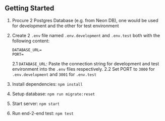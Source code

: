 ## Getting Started

1. Procure 2 Postgres Database (e.g. from Neon DB), one would be used for development and the other for test environment
2. Create 2 `.env` file named `.env.development` and `.env.test` both with the following content:

   ```
   DATABASE_URL=
   PORT=
   ```

   2.1 `DATABASE_URL`: Paste the connection string for development and test environment into the `.env` files respectively.
   2.2 Set PORT to `3000` for `.env.development` and `3001` for `.env.test`

3. Install dependencies: `npm install`
4. Setup database: `npm run migrate:reset`
5. Start server: `npm start`
6. Run end-2-end test: `npm test`
